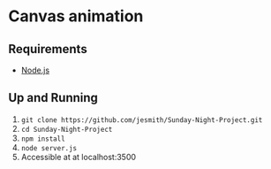 # Canvas animation

## Requirements
- [Node.js](http://nodejs.org/)

## Up and Running

1. `git clone https://github.com/jesmith/Sunday-Night-Project.git`
2. `cd Sunday-Night-Project`
3. `npm install`
4. `node server.js`
5. Accessible at at localhost:3500
